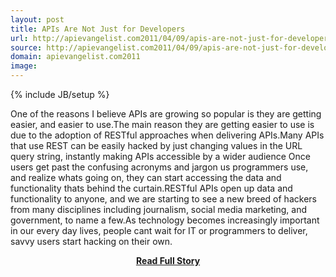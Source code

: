 ```yaml
---
layout: post
title: APIs Are Not Just for Developers
url: http://apievangelist.com2011/04/09/apis-are-not-just-for-developers/
source: http://apievangelist.com2011/04/09/apis-are-not-just-for-developers/
domain: apievangelist.com2011
image: 
---
```

{% include JB/setup %}<p>One of the reasons I believe APIs are growing so popular is they are getting easier, and easier to use.The main reason they are getting easier to use is due to the adoption of RESTful approaches when delivering APIs.Many APIs that use REST can be easily hacked by just changing values in the URL query string, instantly making APIs accessible by a wider audience Once users get past the confusing acronyms and jargon us programmers use, and realize whats going on, they can start accessing the data and functionality thats behind the curtain.RESTful APIs open up data and functionality to anyone, and we are starting to see a new breed of hackers from many disciplines including journalism, social media marketing, and government, to name a few.As technology becomes increasingly important in our every day lives, people cant wait for IT or programmers to deliver, savvy users start hacking on their own.</p>
<center><p><a href="http://apievangelist.com2011/04/09/apis-are-not-just-for-developers/" style='padding:25px; font-sze:18px; font-weight: bold;'>Read Full Story</a></p></center>
